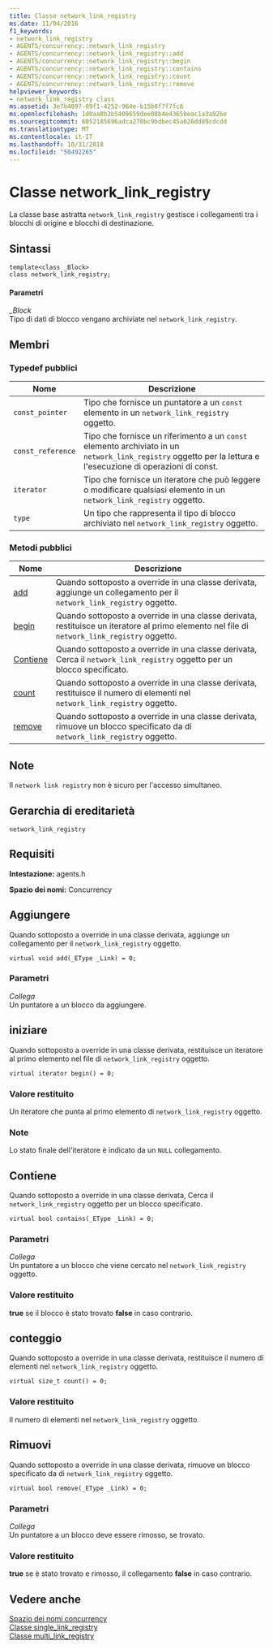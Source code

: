 ```yaml
---
title: Classe network_link_registry
ms.date: 11/04/2016
f1_keywords:
- network_link_registry
- AGENTS/concurrency::network_link_registry
- AGENTS/concurrency::network_link_registry::add
- AGENTS/concurrency::network_link_registry::begin
- AGENTS/concurrency::network_link_registry::contains
- AGENTS/concurrency::network_link_registry::count
- AGENTS/concurrency::network_link_registry::remove
helpviewer_keywords:
- network_link_registry class
ms.assetid: 3e7b4097-09f1-4252-964e-b15b8f7f7fc6
ms.openlocfilehash: 1d0aa8b3b5409659dee08b4e4365beac1a3a92be
ms.sourcegitcommit: 6052185696adca270bc9bdbec45a626dd89cdcdd
ms.translationtype: MT
ms.contentlocale: it-IT
ms.lasthandoff: 10/31/2018
ms.locfileid: "50492265"
---
```

# <a name="networklinkregistry-class"></a>Classe network_link_registry

La classe base astratta `network_link_registry` gestisce i collegamenti tra i blocchi di origine e blocchi di destinazione.

## <a name="syntax"></a>Sintassi

```
template<class _Block>
class network_link_registry;
```

#### <a name="parameters"></a>Parametri

*_Block*<br/>
Tipo di dati di blocco vengano archiviate nel `network_link_registry`.

## <a name="members"></a>Membri

### <a name="public-typedefs"></a>Typedef pubblici

|Nome|Descrizione|
|----------|-----------------|
|`const_pointer`|Tipo che fornisce un puntatore a un `const` elemento in un `network_link_registry` oggetto.|
|`const_reference`|Tipo che fornisce un riferimento a un `const` elemento archiviato in un `network_link_registry` oggetto per la lettura e l'esecuzione di operazioni di const.|
|`iterator`|Tipo che fornisce un iteratore che può leggere o modificare qualsiasi elemento in un `network_link_registry` oggetto.|
|`type`|Un tipo che rappresenta il tipo di blocco archiviato nel `network_link_registry` oggetto.|

### <a name="public-methods"></a>Metodi pubblici

|Nome|Descrizione|
|----------|-----------------|
|[add](#add)|Quando sottoposto a override in una classe derivata, aggiunge un collegamento per il `network_link_registry` oggetto.|
|[begin](#begin)|Quando sottoposto a override in una classe derivata, restituisce un iteratore al primo elemento nel file di `network_link_registry` oggetto.|
|[Contiene](#contains)|Quando sottoposto a override in una classe derivata, Cerca il `network_link_registry` oggetto per un blocco specificato.|
|[count](#count)|Quando sottoposto a override in una classe derivata, restituisce il numero di elementi nel `network_link_registry` oggetto.|
|[remove](#remove)|Quando sottoposto a override in una classe derivata, rimuove un blocco specificato da di `network_link_registry` oggetto.|

## <a name="remarks"></a>Note

Il `network link registry` non è sicuro per l'accesso simultaneo.

## <a name="inheritance-hierarchy"></a>Gerarchia di ereditarietà

`network_link_registry`

## <a name="requirements"></a>Requisiti

**Intestazione:** agents.h

**Spazio dei nomi:** Concurrency

##  <a name="add"></a> Aggiungere

Quando sottoposto a override in una classe derivata, aggiunge un collegamento per il `network_link_registry` oggetto.

```
virtual void add(_EType _Link) = 0;
```

### <a name="parameters"></a>Parametri

*Collega*<br/>
Un puntatore a un blocco da aggiungere.

##  <a name="begin"></a> iniziare

Quando sottoposto a override in una classe derivata, restituisce un iteratore al primo elemento nel file di `network_link_registry` oggetto.

```
virtual iterator begin() = 0;
```

### <a name="return-value"></a>Valore restituito

Un iteratore che punta al primo elemento di `network_link_registry` oggetto.

### <a name="remarks"></a>Note

Lo stato finale dell'iteratore è indicato da un `NULL` collegamento.

##  <a name="contains"></a> Contiene

Quando sottoposto a override in una classe derivata, Cerca il `network_link_registry` oggetto per un blocco specificato.

```
virtual bool contains(_EType _Link) = 0;
```

### <a name="parameters"></a>Parametri

*Collega*<br/>
Un puntatore a un blocco che viene cercato nel `network_link_registry` oggetto.

### <a name="return-value"></a>Valore restituito

**true** se il blocco è stato trovato **false** in caso contrario.

##  <a name="count"></a> conteggio

Quando sottoposto a override in una classe derivata, restituisce il numero di elementi nel `network_link_registry` oggetto.

```
virtual size_t count() = 0;
```

### <a name="return-value"></a>Valore restituito

Il numero di elementi nel `network_link_registry` oggetto.

##  <a name="remove"></a> Rimuovi

Quando sottoposto a override in una classe derivata, rimuove un blocco specificato da di `network_link_registry` oggetto.

```
virtual bool remove(_EType _Link) = 0;
```

### <a name="parameters"></a>Parametri

*Collega*<br/>
Un puntatore a un blocco deve essere rimosso, se trovato.

### <a name="return-value"></a>Valore restituito

**true** se è stato trovato e rimosso, il collegamento **false** in caso contrario.

## <a name="see-also"></a>Vedere anche

[Spazio dei nomi concurrency](concurrency-namespace.md)<br/>
[Classe single_link_registry](single-link-registry-class.md)<br/>
[Classe multi_link_registry](multi-link-registry-class.md)
